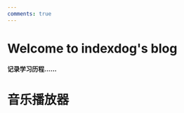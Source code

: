 ```yaml
---
comments: true
---
```


# Welcome to indexdog's blog

**记录学习历程......**

# 音乐播放器

<div id="app">
  <a-player :audio="audio" :lrc-type="3"></a-player>
</div>
